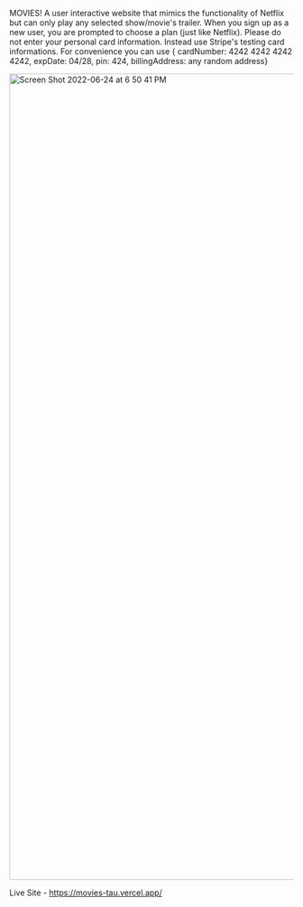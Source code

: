 MOVIES! 
A user interactive website that mimics the functionality of Netflix but can only play any selected show/movie's trailer. When you sign up as a new user, you are prompted to choose a plan (just like Netflix). Please do not enter your personal card information. Instead use Stripe's testing card informations. For convenience you can use { cardNumber: 4242 4242 4242 4242, expDate: 04/28, pin: 424, billingAddress: any random address}

<img width="1428" alt="Screen Shot 2022-06-24 at 6 50 41 PM" src="https://user-images.githubusercontent.com/101814485/175749372-2dfa6080-f526-4fea-a6cc-31922c4ba697.png">

Live Site - https://movies-tau.vercel.app/
